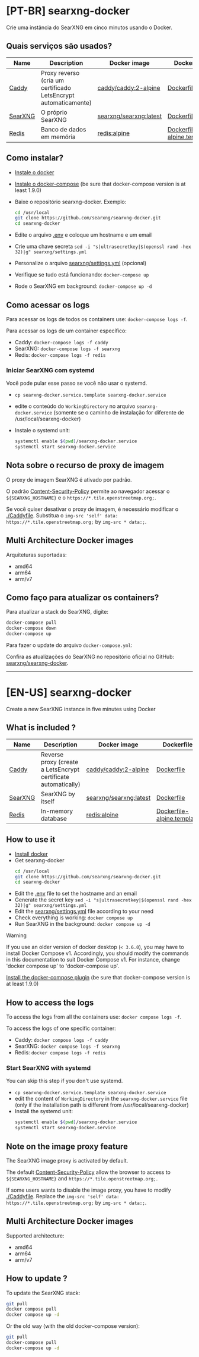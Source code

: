 # \[PT-BR\] searxng-docker

Crie uma instância do SearXNG em cinco minutos usando o Docker.

## Quais serviços são usados?

| Name | Description | Docker image | Dockerfile |
| --- | --- | --- | --- |
| [Caddy](https://github.com/caddyserver/caddy) | Proxy reverso (cria um certificado LetsEncrypt automaticamente) | [caddy/caddy:2-alpine](https://hub.docker.com/_/caddy) | [Dockerfile](https://github.com/caddyserver/caddy-docker) |
| [SearXNG](https://github.com/searxng/searxng) | O próprio SearXNG | [searxng/searxng:latest](https://hub.docker.com/r/searxng/searxng) | [Dockerfile](https://github.com/searxng/searxng/blob/master/Dockerfile) |
| [Redis](https://github.com/redis/redis) | Banco de dados em memória | [redis:alpine](https://hub.docker.com/_/redis) | [Dockerfile-alpine.template](https://github.com/docker-library/redis/blob/master/Dockerfile-alpine.template) |

## Como instalar?

- [Instale o docker](https://docs.docker.com/install/)
    
- [Instale o docker-compose](https://docs.docker.com/compose/install/) (be sure that docker-compose version is at least 1.9.0)
    
- Baixe o repositório searxng-docker. Exemplo:
    
    ```sh
    cd /usr/local
    git clone https://github.com/searxng/searxng-docker.git
    cd searxng-docker
    ```
    
- Edite o arquivo [.env](https://github.com/searxng/searxng-docker/blob/master/.env) e coloque um hostname e um email
    
- Crie uma chave secreta `sed -i "s|ultrasecretkey|$(openssl rand -hex 32)|g" searxng/settings.yml`
    
- Personalize o arquivo [searxng/settings.yml](https://github.com/searxng/searxng-docker/blob/master/searxng/settings.yml) (opcional)
    
- Verifique se tudo está funcionando: `docker-compose up`
    
- Rode o SearXNG em background: `docker-compose up -d`
    

## Como acessar os logs

Para acessar os logs de todos os containers use: `docker-compose logs -f`.

Para acessar os logs de um container específico:

- Caddy: `docker-compose logs -f caddy`
- SearXNG: `docker-compose logs -f searxng`
- Redis: `docker-compose logs -f redis`

### Iniciar SearXNG com systemd

Você pode pular esse passo se você não usar o systemd.

- `cp searxng-docker.service.template searxng-docker.service`
    
- edite o conteúdo do `WorkingDirectory` no arquivo `searxng-docker.service` (somente se o caminho de instalação for diferente de /usr/local/searxng-docker)
    
- Instale o systemd unit:
    
    ```sh
    systemctl enable $(pwd)/searxng-docker.service
    systemctl start searxng-docker.service
    ```
    

## Nota sobre o recurso de proxy de imagem

O proxy de imagem SearXNG é ativado por padrão.

O padrão [Content-Security-Policy](https://developer.mozilla.org/en-US/docs/Web/HTTP/Headers/Content-Security-Policy) permite ao navegador acessar o `${SEARXNG_HOSTNAME}` e o `https://*.tile.openstreetmap.org;`.

Se você quiser desativar o proxy de imagem, é necessário modificar o [./Caddyfile](https://github.com/searxng/searxng-docker/blob/master/Caddyfile). Substitua o `img-src 'self' data: https://*.tile.openstreetmap.org;` by `img-src * data:;`.

## Multi Architecture Docker images

Arquiteturas suportadas:

- amd64
- arm64
- arm/v7

## Como faço para atualizar os containers?

Para atualizar a stack do SearXNG, digite:

```sh
docker-compose pull
docker-compose down
docker-compose up
```

Para fazer o update do arquivo `docker-compose.yml`:

Confira as atualizações do SearXNG no repositório oficial no GitHub: [searxng/searxng-docker](https://github.com/searxng/searxng-docker).

* * *
# \[EN-US\] searxng-docker

Create a new SearXNG  instance in five minutes using Docker

## What is included ?

| Name | Description | Docker image | Dockerfile |
| -- | -- | -- | -- |
| [Caddy](https://github.com/caddyserver/caddy) | Reverse proxy (create a LetsEncrypt certificate automatically) | [caddy/caddy:2-alpine](https://hub.docker.com/_/caddy) | [Dockerfile](https://github.com/caddyserver/caddy-docker) |
| [SearXNG](https://github.com/searxng/searxng) | SearXNG by itself | [searxng/searxng:latest](https://hub.docker.com/r/searxng/searxng) | [Dockerfile](https://github.com/searxng/searxng/blob/master/Dockerfile) |
| [Redis](https://github.com/redis/redis) | In-memory database | [redis:alpine](https://hub.docker.com/_/redis) | [Dockerfile-alpine.template](https://github.com/docker-library/redis/blob/master/Dockerfile-alpine.template) |

## How to use it
- [Install docker](https://docs.docker.com/install/)
- Get searxng-docker
  ```sh
  cd /usr/local
  git clone https://github.com/searxng/searxng-docker.git
  cd searxng-docker
  ```
- Edit the [.env](https://github.com/searxng/searxng-docker/blob/master/.env) file to set the hostname and an email
- Generate the secret key `sed -i "s|ultrasecretkey|$(openssl rand -hex 32)|g" searxng/settings.yml`
- Edit the [searxng/settings.yml](https://github.com/searxng/searxng-docker/blob/master/searxng/settings.yml) file according to your need
- Check everything is working: `docker compose up`
- Run SearXNG in the background: `docker compose up -d`

> [!WARNING]  
> If you use an older version of docker desktop (`< 3.6.0`), you may have to install Docker Compose v1.
> Accordingly, you should modify the commands in this documentation to suit Docker Compose v1. For instance, change 'docker compose up' to 'docker-compose up'.
>
> [Install the docker-compose plugin](https://docs.docker.com/compose/install/#scenario-two-install-the-compose-plugin) (be sure that docker-compose version is at least 1.9.0)

## How to access the logs
To access the logs from all the containers use: `docker compose logs -f`.

To access the logs of one specific container:
- Caddy: `docker compose logs -f caddy`
- SearXNG: `docker compose logs -f searxng`
- Redis: `docker compose logs -f redis`

### Start SearXNG with systemd

You can skip this step if you don't use systemd.

- ```cp searxng-docker.service.template searxng-docker.service```
- edit the content of ```WorkingDirectory``` in the ```searxng-docker.service``` file (only if the installation path is different from /usr/local/searxng-docker)
- Install the systemd unit:
  ```sh
  systemctl enable $(pwd)/searxng-docker.service
  systemctl start searxng-docker.service
  ```

## Note on the image proxy feature

The SearXNG image proxy is activated by default.

The default [Content-Security-Policy](https://developer.mozilla.org/en-US/docs/Web/HTTP/Headers/Content-Security-Policy) allow the browser to access to ```${SEARXNG_HOSTNAME}``` and ```https://*.tile.openstreetmap.org;```.

If some users wants to disable the image proxy, you have to modify [./Caddyfile](https://github.com/searxng/searxng-docker/blob/master/Caddyfile). Replace the ```img-src 'self' data: https://*.tile.openstreetmap.org;``` by ```img-src * data:;```.

## Multi Architecture Docker images

Supported architecture:
- amd64
- arm64
- arm/v7

## How to update ?

To update the SearXNG stack:

```sh
git pull
docker compose pull
docker compose up -d
```

Or the old way (with the old docker-compose version):
```sh
git pull
docker-compose pull
docker-compose up -d
```
